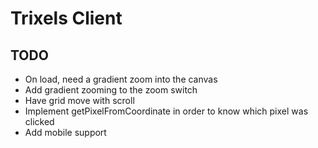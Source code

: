 # Trixels Client

## TODO
- On load, need a gradient zoom into the canvas
- Add gradient zooming to the zoom switch
- Have grid move with scroll
- Implement getPixelFromCoordinate in order to know which pixel was clicked
- Add mobile support